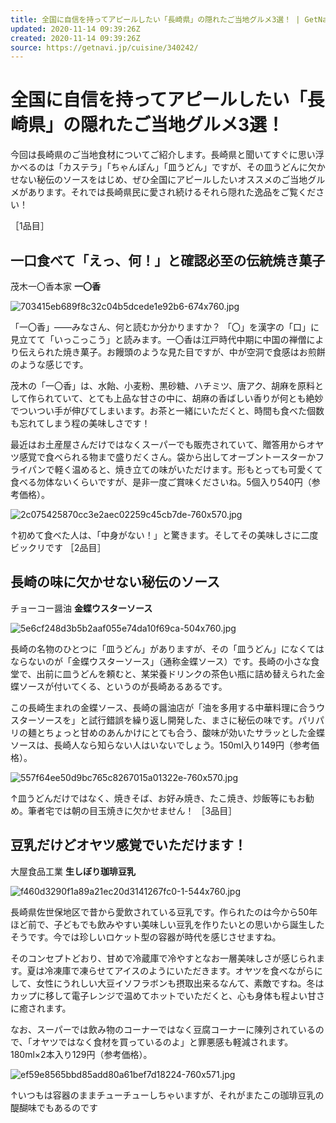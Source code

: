 ```yaml
---
title: 全国に自信を持ってアピールしたい「長崎県」の隠れたご当地グルメ3選！ | GetNavi web ゲットナビ
updated: 2020-11-14 09:39:26Z
created: 2020-11-14 09:39:26Z
source: https://getnavi.jp/cuisine/340242/
---
```


# 全国に自信を持ってアピールしたい「長崎県」の隠れたご当地グルメ3選！

今回は長崎県のご当地食材についてご紹介します。長崎県と聞いてすぐに思い浮かべるのは「カステラ」「ちゃんぽん」「皿うどん」ですが、その皿うどんに欠かせない秘伝のソースをはじめ、ぜひ全国にアピールしたいオススメのご当地グルメがあります。それでは長崎県民に愛され続けるそれら隠れた逸品をご覧ください！

［1品目］

## 一口食べて「えっ、何！」と確認必至の伝統焼き菓子

茂木一〇香本家
**一〇香**

![703415eb689f8c32c04b5dcede1e92b6-674x760.jpg](../_resources/703415eb689f8c32c04b5dcede1e92b6-674x760.jpg)

「一〇香」――みなさん、何と読むか分かりますか？ 「〇」を漢字の「口」に見立てて「いっこっこう」と読みます。一〇香は江戸時代中期に中国の禅僧により伝えられた焼き菓子。お饅頭のような見た目ですが、中が空洞で食感はお煎餅のような感じです。

茂木の「一〇香」は、水飴、小麦粉、黒砂糖、ハチミツ、唐アク、胡麻を原料として作られていて、とても上品な甘さの中に、胡麻の香ばしい香りが何とも絶妙でついつい手が伸びてしまいます。お茶と一緒にいただくと、時間も食べた個数も忘れてしまう程の美味しさです！

最近はお土産屋さんだけではなくスーパーでも販売されていて、贈答用からオヤツ感覚で食べられる物まで盛りだくさん。袋から出してオーブントースターかフライパンで軽く温めると、焼き立ての味がいただけます。形もとっても可愛くて食べる勿体ないくらいですが、是非一度ご賞味くださいね。5個入り540円（参考価格）。

![2c075425870cc3e2aec02259c45cb7de-760x570.jpg](../_resources/2c075425870cc3e2aec02259c45cb7de-760x570.jpg)

↑初めて食べた人は、「中身がない！」と驚きます。そしてその美味しさに二度ビックリです
［2品目］

## 長崎の味に欠かせない秘伝のソース

チョーコー醤油
**金蝶ウスターソース**

![5e6cf248d3b5b2aaf055e74da10f69ca-504x760.jpg](../_resources/5e6cf248d3b5b2aaf055e74da10f69ca-504x760.jpg)

長崎の名物のひとつに「皿うどん」がありますが、その「皿うどん」になくてはならないのが「金蝶ウスターソース」（通称金蝶ソース）です。長崎の小さな食堂で、出前に皿うどんを頼むと、某栄養ドリンクの茶色い瓶に詰め替えられた金蝶ソースが付いてくる、というのが長崎あるあるです。

この長崎生まれの金蝶ソース、長崎の醤油店が「油を多用する中華料理に合うウスターソースを」と試行錯誤を繰り返し開発した、まさに秘伝の味です。パリパリの麺とちょっと甘めのあんかけにとても合う、酸味が効いたサラッとした金蝶ソースは、長崎人なら知らない人はいないでしょう。150ml入り149円（参考価格）。

![557f64ee50d9bc765c8267015a01322e-760x570.jpg](../_resources/557f64ee50d9bc765c8267015a01322e-760x570.jpg)

↑皿うどんだけではなく、焼きそば、お好み焼き、たこ焼き、炒飯等にもお勧め。筆者宅では朝の目玉焼きに欠かせません！
［3品目］

## 豆乳だけどオヤツ感覚でいただけます！

大屋食品工業
**生しぼり珈琲豆乳**

![f460d3290f1a89a21ec20d3141267fc0-1-544x760.jpg](../_resources/f460d3290f1a89a21ec20d3141267fc0-1-544x760.jpg)

長崎県佐世保地区で昔から愛飲されている豆乳です。作られたのは今から50年ほど前で、子どもでも飲みやすい美味しい豆乳を作りたいとの思いから誕生したそうです。今では珍しいロケット型の容器が時代を感じさせますね。

そのコンセプトどおり、甘めで冷蔵庫で冷やすとなお一層美味しさが感じられます。夏は冷凍庫で凍らせてアイスのようにいただきます。オヤツを食べながらにして、女性にうれしい大豆イソフラボンも摂取出来るなんて、素敵ですね。冬はカップに移して電子レンジで温めてホットでいただくと、心も身体も程よい甘さに癒されます。

なお、スーパーでは飲み物のコーナーではなく豆腐コーナーに陳列されているので、「オヤツではなく食材を買っているのよ」と罪悪感も軽減されます。180ml×2本入り129円（参考価格）。

![ef59e8565bbd85add80a61bef7d18224-760x571.jpg](../_resources/ef59e8565bbd85add80a61bef7d18224-760x571.jpg)

↑いつもは容器のままチューチューしちゃいますが、それがまたこの珈琲豆乳の醍醐味でもあるのです